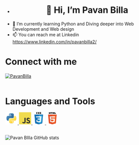 - <h1 align="center">👋 Hi, I’m Pavan Billa</h1>
- 🌱 I’m currently learning Python and Diving deeper into Web Development and Web design
- 📫 You can reach me at Linkedin https://www.linkedin.com/in/pavanbilla2/ <br>

<!---
PavanBilla2/PavanBilla2 is a ✨ special ✨ repository because its `README.md` (this file) appears on your GitHub profile.
You can click the Preview link to take a look at your changes.
--->
<h1>Connect with me</h1>
<a href="https://www.linkedin.com/in/pavanbilla2/" target="blank"><img align="center" src="https://raw.githubusercontent.com/rahuldkjain/github-profile-readme-generator/master/src/images/icons/Social/linked-in-alt.svg" alt="PavanBilla" height="50" width="50"/></a><br>
<br>
<h1>Languages and Tools</h1>
<a href="https://www.python.org" target="_blank" rel="noreferrer"><img src="https://raw.githubusercontent.com/devicons/devicon/master/icons/python/python-original.svg" alt="python" width="40" height="40"/> </a> <a href="https://developer.mozilla.org/en-US/docs/Web/JavaScript" target="_blank" rel="noreferrer"> <img src="https://raw.githubusercontent.com/devicons/devicon/master/icons/javascript/javascript-original.svg" alt="javascript" width="40" height="40"/> </a> <a href="https://www.w3schools.com/css/" target="_blank" rel="noreferrer"> <img src="https://raw.githubusercontent.com/devicons/devicon/master/icons/css3/css3-original-wordmark.svg" alt="css3" width="40" height="40"/> </a> <a href="https://www.w3.org/html/" target="_blank" rel="noreferrer"> <img src="https://raw.githubusercontent.com/devicons/devicon/master/icons/html5/html5-original-wordmark.svg" alt="html5" width="40" height="40"/> </a><br>
<br>

![Pavan BIlla GitHub stats](https://github-readme-stats.vercel.app/api?username=PavanBilla2&show_icons=true&theme=transparent)
